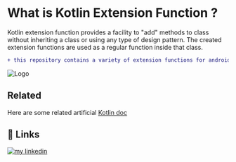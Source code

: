 # What is Kotlin Extension Function ?
Kotlin extension function provides a facility to "add" methods to class without inheriting a class or using any type of design pattern. The created extension functions are used as a regular function inside that class.


```diff
+ this repository contains a variety of extension functions for android projects.
```




![Logo](https://thetechstack.net/assets/images/banners/kotlin-extension-function.png)





## Related

Here are some related artificial [Kotlin doc](https://kotlinlang.org/docs/extensions.html)





## 🔗 Links
[![my linkedin](https://img.shields.io/badge/linkedin-0A66C2?style=for-the-badge&logo=linkedin&logoColor=white)](https://www.linkedin.com/in/mohsen-abedini-55178b1a1)
